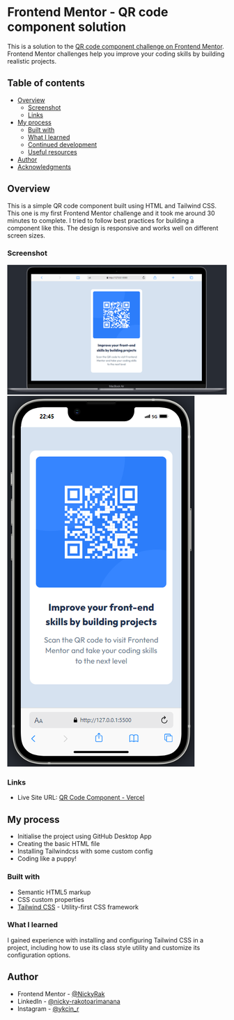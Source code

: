 # Frontend Mentor - QR code component solution

This is a solution to the [QR code component challenge on Frontend Mentor](https://www.frontendmentor.io/challenges/qr-code-component-iux_sIO_H). Frontend Mentor challenges help you improve your coding skills by building realistic projects.

## Table of contents

- [Overview](#overview)
  - [Screenshot](#screenshot)
  - [Links](#links)
- [My process](#my-process)
  - [Built with](#built-with)
  - [What I learned](#what-i-learned)
  - [Continued development](#continued-development)
  - [Useful resources](#useful-resources)
- [Author](#author)
- [Acknowledgments](#acknowledgments)

## Overview

This is a simple QR code component built using HTML and Tailwind CSS. This one is my first Frontend Mentor challenge and it took me around 30 minutes to complete. I tried to follow best practices for building a component like this. The design is responsive and works well on different screen sizes.

### Screenshot

![](./screenshot.png)
![](./screenshot-responsive.png)

### Links

- Live Site URL: [QR Code Component - Vercel](https://qr-code-component-main-kohl-three.vercel.app/)

## My process

- Initialise the project using GitHub Desktop App
- Creating the basic HTML file
- Installing Tailwindcss with some custom config
- Coding like a puppy!

### Built with

- Semantic HTML5 markup
- CSS custom properties
- [Tailwind CSS](https://tailwindcss.com/) - Utility-first CSS framework

### What I learned

I gained experience with installing and configuring Tailwind CSS in a project, including how to use its class style utility and customize its configuration options.

## Author

- Frontend Mentor - [@NickyRak](https://www.frontendmentor.io/profile/NickyRak)
- LinkedIn - [@nicky-rakotoarimanana](https://www.linkedin.com/in/nicky-rakotoarimanana-488025262/)
- Instagram - [@ykcin_r](https://www.instagram.com/ykcin_r)
